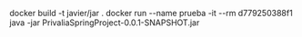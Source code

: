 docker build -t javier/jar  .
docker run --name prueba -it --rm d779250388f1 java -jar PrivaliaSpringProject-0.0.1-SNAPSHOT.jar